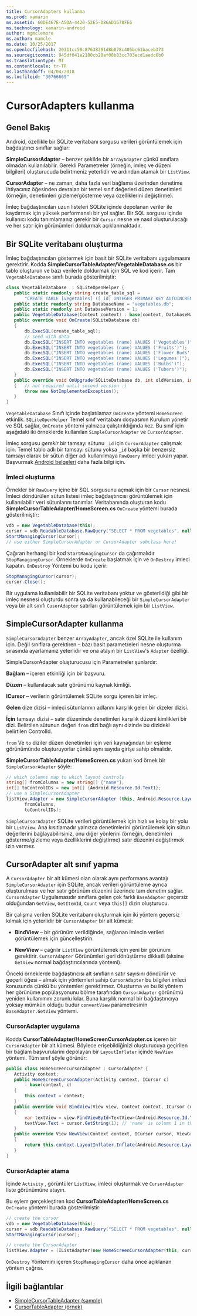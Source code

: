 ```yaml
---
title: CursorAdapters kullanma
ms.prod: xamarin
ms.assetid: 60DE467E-A5DA-4420-52E5-D86AD1678FE6
ms.technology: xamarin-android
author: mgmclemore
ms.author: mamcle
ms.date: 10/25/2017
ms.openlocfilehash: 20311cc50c87638391d8b078c405bc61baceb373
ms.sourcegitcommit: 945df041e2180cb20af08b83cc703ecd1aedc6b0
ms.translationtype: MT
ms.contentlocale: tr-TR
ms.lasthandoff: 04/04/2018
ms.locfileid: "30766669"
---
```

# <a name="using-cursoradapters"></a>CursorAdapters kullanma


## <a name="overview"></a>Genel Bakış

Android, özellikle bir SQLite veritabanı sorgusu verileri görüntülemek için bağdaştırıcı sınıflar sağlar:

 **SimpleCursorAdapter** – benzer şekilde bir `ArrayAdapter` çünkü sınıflara olmadan kullanılabilir. Gerekli Parametreler (örneğin, imleç ve düzeni bilgileri) oluşturucuda belirtmeniz yeterlidir ve ardından atamak bir `ListView`.

 **CursorAdapter** – ne zaman, daha fazla veri bağlama üzerinden denetime ihtiyacınız öğesinden devralan bir temel sınıf değerleri düzen denetimleri (örneğin, denetimleri gizleme/gösterme veya özelliklerini değiştirme).

İmleç bağdaştırıcıları uzun listeleri SQLite içinde depolanan veriler ile kaydırmak için yüksek performanslı bir yol sağlar. Bir SQL sorgusu içinde kullanıcı kodu tanımlamanız gerekir bir `Cursor` nesne ve nasıl oluşturulacağı ve her satır için görünümleri doldurmak açıklanmaktadır.


## <a name="creating-an-sqlite-database"></a>Bir SQLite veritabanı oluşturma

İmleç bağdaştırıcıları göstermek için basit bir SQLite veritabanı uygulamasını gerektirir. Kodda **SimpleCursorTableAdapter/VegetableDatabase.cs** bir tablo oluşturun ve bazı verilerle doldurmak için SQL ve kod içerir.
Tam `VegetableDatabase` sınıfı burada gösterilmiştir:

```csharp
class VegetableDatabase  : SQLiteOpenHelper {
   public static readonly string create_table_sql =
       "CREATE TABLE [vegetables] ([_id] INTEGER PRIMARY KEY AUTOINCREMENT NOT NULL UNIQUE, [name] TEXT NOT NULL UNIQUE)";
   public static readonly string DatabaseName = "vegetables.db";
   public static readonly int DatabaseVersion = 1;
   public VegetableDatabase(Context context) : base(context, DatabaseName, null, DatabaseVersion) { }
   public override void OnCreate(SQLiteDatabase db)
   {
       db.ExecSQL(create_table_sql);
       // seed with data
       db.ExecSQL("INSERT INTO vegetables (name) VALUES ('Vegetables')");
       db.ExecSQL("INSERT INTO vegetables (name) VALUES ('Fruits')");
       db.ExecSQL("INSERT INTO vegetables (name) VALUES ('Flower Buds')");
       db.ExecSQL("INSERT INTO vegetables (name) VALUES ('Legumes')");
       db.ExecSQL("INSERT INTO vegetables (name) VALUES ('Bulbs')");
       db.ExecSQL("INSERT INTO vegetables (name) VALUES ('Tubers')");
   }
   public override void OnUpgrade(SQLiteDatabase db, int oldVersion, int newVersion)
   {   // not required until second version :)
       throw new NotImplementedException();
   }
}
```

`VegetableDatabase` Sınıfı içinde başlatılamaz `OnCreate` yöntemi `HomeScreen` etkinlik. `SQLiteOpenHelper` Temel sınıf veritabanı dosyasının Kurulum yönetir ve SQL sağlar, `OnCreate` yöntemi yalnızca çalıştırıldığında kez. Bu sınıf için aşağıdaki iki örneklerde kullanılan `SimpleCursorAdapter` ve `CursorAdapter`.

İmleç sorgusu *gerekir* bir tamsayı sütunu `_id` için `CursorAdapter` çalışmak için. Temel tablo adlı bir tamsayı sütunu yoksa `_id` başka bir benzersiz tamsayı olarak bir sütun diğer adı kullanılmaya `RawQuery` imleci yukarı yapar. Başvurmak [Android belgeleri](https://developer.xamarin.com/api/type/Android.Widget.CursorAdapter/) daha fazla bilgi için.


### <a name="creating-the-cursor"></a>İmleci oluşturma

Örnekler bir `RawQuery` içine bir SQL sorgusunu açmak için bir `Cursor` nesnesi. İmleci döndürülen sütun listesi imleç bağdaştırıcısı görüntülemek için kullanılabilir veri sütunlarını tanımlar. Veritabanında oluşturan kodu **SimpleCursorTableAdapter/HomeScreen.cs** `OnCreate` yöntemi burada gösterilmiştir:

```csharp
vdb = new VegetableDatabase(this);
cursor = vdb.ReadableDatabase.RawQuery("SELECT * FROM vegetables", null); // cursor query
StartManagingCursor(cursor);
// use either SimpleCursorAdapter or CursorAdapter subclass here!
```

Çağıran herhangi bir kod `StartManagingCursor` da çağırmalıdır `StopManagingCursor`. Örneklerde `OnCreate` başlatmak için ve `OnDestroy` imleci kapatın. `OnDestroy` Yöntemi bu kodu içerir:

```csharp
StopManagingCursor(cursor);
cursor.Close();
```

Bir uygulama kullanılabilir bir SQLite veritabanı yoktur ve gösterildiği gibi bir imleç nesnesi oluşturdu sonra ya da kullanabileceği bir `SimpleCursorAdapter` veya bir alt sınıfı `CusorAdapter` satırları görüntülemek için bir `ListView`.


## <a name="using-simplecursoradapter"></a>SimpleCursorAdapter kullanma

`SimpleCursorAdapter` benzer `ArrayAdapter`, ancak özel SQLite ile kullanım için. Değil sınıflara gerektiren – bazı basit parametreleri nesne oluşturma sırasında ayarlamanız yeterlidir ve ona atayın bir `ListView`'s `Adapter` özelliği.

SimpleCursorAdapter oluşturucusu için Parametreler şunlardır:

 **Bağlam** – içeren etkinliği için bir başvuru.

 **Düzen** – kullanılacak satır görünümü kaynak kimliği.

 **ICursor** – verilerin görüntülemek SQLite sorgu içeren bir imleç.

 **Gelen** dize dizisi – imleci sütunlarının adlarını karşılık gelen bir dizeler dizisi.

 **İçin** tamsayı dizisi – satır düzeninde denetimleri karşılık düzeni kimlikleri bir dizi. Belirtilen sütunun değeri `from` dizi bağlı aynı dizinde bu dizideki belirtilen ControlId.

`from` Ve `to` diziler düzen denetimleri için veri kaynağından bir eşleme görünümünde oluşturuyorlar çünkü aynı sayıda girişe sahip olmalıdır.

**SimpleCursorTableAdapter/HomeScreen.cs** yukarı kod örnek bir `SimpleCursorAdapter` şöyle:

```csharp
// which columns map to which layout controls
string[] fromColumns = new string[] {"name"};
int[] toControlIDs = new int[] {Android.Resource.Id.Text1};
// use a SimpleCursorAdapter
listView.Adapter = new SimpleCursorAdapter (this, Android.Resource.Layout.SimpleListItem1, cursor,
       fromColumns,
       toControlIDs);
```

`SimpleCursorAdapter` SQLite verileri görüntülemek için hızlı ve kolay bir yolu bir `ListView`. Ana kısıtlamadır yalnızca denetimlerini görüntülemek için sütun değerlerini bağlayabilirsiniz, onu diğer yönlerini (örneğin, denetimleri gösterme/gizleme veya özelliklerini değiştirme) satır düzenini değiştirmek izin vermez.


## <a name="subclassing-cursoradapter"></a>CursorAdapter alt sınıf yapma

A `CursorAdapter` bir alt kümesi olan olarak aynı performans avantajı `SimpleCursorAdapter` için SQLite, ancak verileri görüntüleme ayrıca oluşturulması ve her satır görünüm düzenini üzerinde tam denetim sağlar. `CursorAdapter` Uygulamasıdır sınıflara gelen çok farklı `BaseAdapter` geçersiz olduğundan `GetView`, `GetItemId`, `Count` veya `this[]` dizin oluşturucu.

Bir çalışma verilen SQLite veritabanı oluşturmak için iki yöntem geçersiz kılmak için yeterlidir bir `CursorAdapter` bir alt kümesi:

- **BindView** – bir görünüm verildiğinde, sağlanan imlecin verileri görüntülemek için güncelleştirin.

- **NewView** – çağrılır `ListView` görüntülemek için yeni bir görünüm gerektirir. `CursorAdapter` Görünümleri geri dönüştürme dikkatli (aksine `GetView` normal bağdaştırıcılarında yöntemi).

Önceki örneklerde bağdaştırıcısı alt sınıfların satır sayısını döndürür ve geçerli öğesi – almak için yöntemleri sahip `CursorAdapter` bu bilgileri imleci konusunda çünkü bu yöntemleri gerektirmez. Oluşturma ve bu iki yöntem her görünüme popülasyonunu bölme tarafından `CursorAdapter` görünümü yeniden kullanımını zorunlu kılar. Buna karşılık normal bir bağdaştırıcıya yoksay mümkün olduğu budur `convertView` parametresinin `BaseAdapter.GetView` yöntemi.


### <a name="implementing-the-cursoradapter"></a>CursorAdapter uygulama

Kodda **CursorTableAdapter/HomeScreenCursorAdapter.cs** içeren bir `CursorAdapter` bir alt kümesi. Böylece erişebildiğinizi oluşturucuya geçirilen bir bağlam başvurularını depolayan bir `LayoutInflater` içinde `NewView` yöntemi. Tüm sınıf şöyle görünür:

```csharp
public class HomeScreenCursorAdapter : CursorAdapter {
   Activity context;
   public HomeScreenCursorAdapter(Activity context, ICursor c)
       : base(context, c)
   {
       this.context = context;
   }
   public override void BindView(View view, Context context, ICursor cursor)
   {
       var textView = view.FindViewById<TextView>(Android.Resource.Id.Text1);
       textView.Text = cursor.GetString(1); // 'name' is column 1 in the cursor query
   }
   public override View NewView(Context context, ICursor cursor, ViewGroup parent)
   {
       return this.context.LayoutInflater.Inflate(Android.Resource.Layout.SimpleListItem1, parent, false);
   }
}
```


### <a name="assigning-the-cursoradapter"></a>CursorAdapter atama

İçinde `Activity` , görüntüler `ListView`, imleci oluşturmak ve `CursorAdapter` liste görünümüne atayın.

Bu eylem gerçekleştiren kod **CursorTableAdapter/HomeScreen.cs** `OnCreate` yöntemi burada gösterilmiştir:

```csharp
// create the cursor
vdb = new VegetableDatabase(this);
cursor = vdb.ReadableDatabase.RawQuery("SELECT * FROM vegetables", null);
StartManagingCursor(cursor);

// create the CursorAdapter
listView.Adapter = (IListAdapter)new HomeScreenCursorAdapter(this, cursor, false);
```

`OnDestroy` Yöntemini içeren `StopManagingCursor` daha önce açıklanan yöntem çağrısı.



## <a name="related-links"></a>İlgili bağlantılar

- [SimpleCursorTableAdapter (sample)](https://developer.xamarin.com/samples/SimpleCursorTableAdapter/)
- [CursorTableAdapter (örnek)](https://developer.xamarin.com/samples/CursorTableAdapter/)
